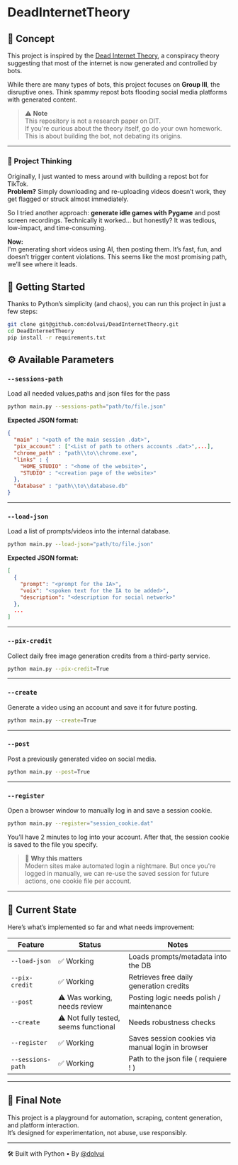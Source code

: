 # DeadInternetTheory

## 🧠 Concept

This project is inspired by the [Dead Internet Theory](https://en.wikipedia.org/wiki/Dead_Internet_theory), a conspiracy theory suggesting that most of the internet is now generated and controlled by bots.

While there are many types of bots, this project focuses on **Group III**, the disruptive ones. Think spammy repost bots flooding social media platforms with generated content.

> ⚠️ **Note**  
> This repository is not a research paper on DIT.  
> If you're curious about the theory itself, go do your own homework.  
> This is about building the bot, not debating its origins.

---

### 🧩 Project Thinking

Originally, I just wanted to mess around with building a repost bot for TikTok.  
**Problem?** Simply downloading and re-uploading videos doesn’t work, they get flagged or struck almost immediately.

So I tried another approach: **generate idle games with Pygame** and post screen recordings. Technically it worked… but honestly? It was tedious, low-impact, and time-consuming.

**Now:**  
I'm generating short videos using AI, then posting them. It’s fast, fun, and doesn’t trigger content violations. This seems like the most promising path, we’ll see where it leads.

[//]: # (---)

[//]: # ()
[//]: # (## 🧪 Current State)

[//]: # ()
[//]: # (Here’s what’s implemented so far and what needs improvement:)

[//]: # ()
[//]: # (| Feature        | Status                                | Notes                                                  |)

[//]: # (|----------------|----------------------------------------|--------------------------------------------------------|)

[//]: # (| `--load-json`  | ✅ Working                             | Loads prompts/metadata into the DB                     |)

[//]: # (| `--pix-credit` | ✅ Working                             | Retrieves free daily generation credits                |)

[//]: # (| `--post`       | ⚠️ Was working, needs review          | Posting logic needs polish / maintenance               |)

[//]: # (| `--create`     | ⚠️ Not fully tested, seems functional | Needs robustness checks                                |)

[//]: # (| `--register`   | ✅ Working                             | Saves session cookies via manual login in browser      |)

[//]: # ()
[//]: # (---)

## 🚀 Getting Started

Thanks to Python’s simplicity (and chaos), you can run this project in just a few steps:

```bash
git clone git@github.com:dolvui/DeadInternetTheory.git
cd DeadInternetTheory
pip install -r requirements.txt
```

## ⚙️ Available Parameters

### `--sessions-path`

Load all needed values,paths and json files for the pass

```bash
python main.py --sessions-path="path/to/file.json"
```

**Expected JSON format:**

```json
{
  "main" : "<path of the main session .dat>",
  "pix_account" : ["<List of path to others accounts .dat>",...], 
  "chrome_path" : "path\\to\\chrome.exe",
  "links" : {
    "HOME_STUDIO" : "<home of the website>",
    "STUDIO" : "<creation page of the website>"
  },
  "database" : "path\\to\\database.db"
}
```

---

### `--load-json`

Load a list of prompts/videos into the internal database.

```bash
python main.py --load-json="path/to/file.json"
```

**Expected JSON format:**

```json
[
  {
    "prompt": "<prompt for the IA>",
    "voix": "<spoken text for the IA to be added>",
    "description": "<description for social network>"
  },
  ...
]
```

---

### `--pix-credit`

Collect daily free image generation credits from a third-party service.

```bash
python main.py --pix-credit=True
```

---

### `--create`

Generate a video using an account and save it for future posting.

```bash
python main.py --create=True
```

---

### `--post`

Post a previously generated video on social media.

```bash
python main.py --post=True
```

---

### `--register`

Open a browser window to manually log in and save a session cookie.

```bash
python main.py --register="session_cookie.dat"
```

You’ll have 2 minutes to log into your account. After that, the session cookie is saved to the file you specify.

> 🎯 **Why this matters**  
> Modern sites make automated login a nightmare. But once you're logged in manually, we can re-use the saved session for future actions, one cookie file per account.

---

## 🧪 Current State

Here’s what’s implemented so far and what needs improvement:

| Feature           | Status                                | Notes                                             |
|-------------------|----------------------------------------|---------------------------------------------------|
| `--load-json`     | ✅ Working                             | Loads prompts/metadata into the DB                |
| `--pix-credit`    | ✅ Working                             | Retrieves free daily generation credits           |
| `--post`          | ⚠️ Was working, needs review          | Posting logic needs polish / maintenance          |
| `--create`        | ⚠️ Not fully tested, seems functional | Needs robustness checks                           |
| `--register`      | ✅ Working                             | Saves session cookies via manual login in browser |
| `--sessions-path` | ✅ Working                             | Path to the json file ( requiere ! )              |

---

## 💬 Final Note

This project is a playground for automation, scraping, content generation, and platform interaction.  
It’s designed for experimentation, not abuse, use responsibly.

---

🛠 Built with Python • By [@dolvui](https://github.com/dolvui)
